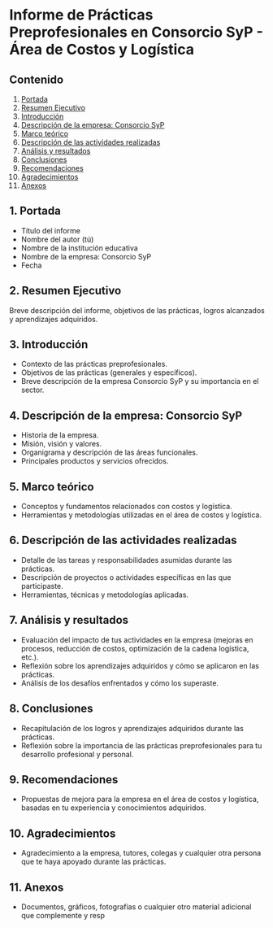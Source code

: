 # Informe de Prácticas Preprofesionales en Consorcio SyP - Área de Costos y Logística

## Contenido

1. [Portada](#portada)
2. [Resumen Ejecutivo](#resumen-ejecutivo)
3. [Introducción](#introducción)
4. [Descripción de la empresa: Consorcio SyP](#descripción-de-la-empresa)
5. [Marco teórico](#marco-teórico)
6. [Descripción de las actividades realizadas](#descripción-de-las-actividades-realizadas)
7. [Análisis y resultados](#análisis-y-resultados)
8. [Conclusiones](#conclusiones)
9. [Recomendaciones](#recomendaciones)
10. [Agradecimientos](#agradecimientos)
11. [Anexos](#anexos)

## 1. Portada

- Título del informe
- Nombre del autor (tú)
- Nombre de la institución educativa
- Nombre de la empresa: Consorcio SyP
- Fecha

## 2. Resumen Ejecutivo

Breve descripción del informe, objetivos de las prácticas, logros alcanzados y aprendizajes adquiridos.

## 3. Introducción

- Contexto de las prácticas preprofesionales.
- Objetivos de las prácticas (generales y específicos).
- Breve descripción de la empresa Consorcio SyP y su importancia en el sector.

## 4. Descripción de la empresa: Consorcio SyP

- Historia de la empresa.
- Misión, visión y valores.
- Organigrama y descripción de las áreas funcionales.
- Principales productos y servicios ofrecidos.

## 5. Marco teórico

- Conceptos y fundamentos relacionados con costos y logística.
- Herramientas y metodologías utilizadas en el área de costos y logística.

## 6. Descripción de las actividades realizadas

- Detalle de las tareas y responsabilidades asumidas durante las prácticas.
- Descripción de proyectos o actividades específicas en las que participaste.
- Herramientas, técnicas y metodologías aplicadas.

## 7. Análisis y resultados

- Evaluación del impacto de tus actividades en la empresa (mejoras en procesos, reducción de costos, optimización de la cadena logística, etc.).
- Reflexión sobre los aprendizajes adquiridos y cómo se aplicaron en las prácticas.
- Análisis de los desafíos enfrentados y cómo los superaste.

## 8. Conclusiones

- Recapitulación de los logros y aprendizajes adquiridos durante las prácticas.
- Reflexión sobre la importancia de las prácticas preprofesionales para tu desarrollo profesional y personal.

## 9. Recomendaciones

- Propuestas de mejora para la empresa en el área de costos y logística, basadas en tu experiencia y conocimientos adquiridos.

## 10. Agradecimientos

- Agradecimiento a la empresa, tutores, colegas y cualquier otra persona que te haya apoyado durante las prácticas.

## 11. Anexos

- Documentos, gráficos, fotografías o cualquier otro material adicional que complemente y resp
